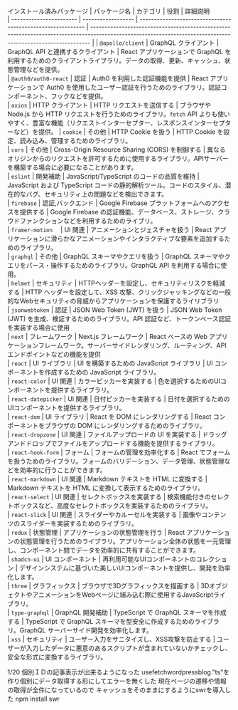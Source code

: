 
インストール済みパッケージ
| パッケージ名             | カテゴリ            | 役割                                                        | 詳細説明                                                                                                                                                  
| ----------------------- | ------------------ | ----------------------------------------------------------- | ------------------------------------------------------------------------------------------------------------------------------------------------------------ |
| `@apollo/client`       | GraphQL クライアント  | GraphQL API と連携するクライアント                          | React アプリケーションで GraphQL を利用するためのクライアントライブラリ。データの取得、更新、キャッシュ、状態管理などを提供。                             
| `@auth0/auth0-react`    | 認証               | Auth0 を利用した認証機能を提供                              | React アプリケーションで Auth0 を使用したユーザー認証を行うためのライブラリ。認証コンポーネント、フックなどを提供。                                                 
| `axios`                | HTTP クライアント    | HTTP リクエストを送信する                               | ブラウザや Node.js から HTTP リクエストを行うためのライブラリ。`fetch` API よりも使いやすく、豊富な機能（リクエストインターセプター、レスポンスインターセプターなど）を提供。 
| `cookie`               | その他              | HTTP Cookie を扱う                                           | HTTP Cookie を設定、読み込み、管理するためのライブラリ。                                                                                                    
| `cors`                 | その他              | Cross-Origin Resource Sharing (CORS) を制御する           | 異なるオリジンからのリクエストを許可するために使用するライブラリ。APIサーバーを構築する場合に必要になることがあります。                                                
| `eslint`               | 開発補助            | JavaScript/TypeScript のコードの品質を維持                   | JavaScript および TypeScript コードの静的解析ツール。コードのスタイル、潜在的なバグ、セキュリティ上の問題などを検出できます。                                       
| `firebase`             | 認証,バックエンド    | Google Firebase プラットフォームへのアクセスを提供する     | Google Firebase の認証機能、データベース、ストレージ、クラウドファンクションなどを利用するためのライブリ。                                                          
| `framer-motion`       　| UI 関連             | アニメーションとジェスチャを扱う                             | React アプリケーションに滑らかなアニメーションやインタラクティブな要素を追加するためのライブラリ。                                                             
| `graphql`              | その他              | GraphQL スキーマやクエリを扱う                              | GraphQL スキーマやクエリをパース・操作するためのライブラリ。GraphQL API を利用する場合に使用。                                                                 
| `helmet`               | セキュリティ          | HTTPヘッダーを設定し、セキュリティリスクを軽減する        | HTTP ヘッダーを設定して、XSS 攻撃、クリックジャッキングなどの一般的なWebセキュリティの脅威からアプリケーションを保護するライリブラリ                                       
| `jsonwebtoken`         | 認証               | JSON Web Token (JWT) を扱う                                 | JSON Web Token (JWT) を生成、検証するためのライブラリ。API 認証など、トークンベース認証を実装する場合に使用                                                      
| `next`                 | フレームワーク        | Next.js フレームワーク                                    | React ベースの Web アプリケーションフレームワーク。サーバーサイドレンダリング、ルーティング、API エンドポイントなどの機能を提供                                        
| `react`                | UI ライブラリ        | UI を構築するための JavaScript ライブラリ                      | UI コンポーネントを作成するための JavaScript ライブラリ。                                                                                                    
| `react-color`          | UI 関連             | カラーピッカーを実装する                                    | 色を選択するためのUIコンポーネントを提供するライブラリ。                                                                                                   
| `react-datepicker`     | UI 関連             | 日付ピッカーを実装する                                    | 日付を選択するためのUIコンポーネントを提供するライブラリ。                                                                                               
| `react-dom`            | UI ライブラリ        | React を DOM にレンダリングする                              | React コンポーネントをブラウザの DOM にレンダリングするためのライブラリ。                                                                                         
| `react-dropzone`      | UI 関連             | ファイルアップロードの UI を実装する                            | ドラッグアンドドロップでファイルをアップロードする機能を提供するライブラリ。                                                                                  
| `react-hook-form`     | フォーム            | フォームの管理を効率化する                                  | React でフォームを扱うためのライブラリ。フォームのバリデーション、データ管理、状態管理などを効率的に行うことができます。                                          
| `react-markdown`      | UI 関連             | Markdown テキストを HTML に変換する                            | Markdown テキストを HTML に変換して表示するためのライブラリ。                                                                                                  
| `react-select`         | UI 関連             | セレクトボックスを実装する                                  | 検索機能付きのセレクトボックスなど、高度なセレクトボックスを実装するためのライブラリ。                                                                               
| `react-slick`          | UI 関連             | スライダーやカルーセルを実装する                             | 画像やコンテンツのスライダーを実装するためのライブラリ。                                                                                                          
| `redux`                | 状態管理            | アプリケーションの状態管理を行う                             | React アプリケーションの状態管理を行うためのライブラリ。アプリケーション全体の状態を一元管理し、コンポーネント間でデータを効率的に共有することができます。                 
| `shadcn-ui`           | UI コンポーネント    | 再利用可能なUIコンポーネントのコレクション                     | デザインシステムに基づいた美しいUIコンポーネントを提供し、開発を効率化します。                                                                                     
| `three`               | グラフィックス       | ブラウザで3Dグラフィックスを描画する                         | 3DオブジェクトやアニメーションをWebページに組み込む際に使用するJavaScriptライブラリ。                                                                               
| `type-graphql`        | GraphQL 開発補助        | TypeScript で GraphQL スキーマを作成する                     | TypeScript で GraphQL スキーマを型安全に作成するためのライブラリ。GraphQL サーバーサイド開発を効率化します。                                                    
| `xss`                  | セキュリティ          | ユーザー入力をサニタイズし、XSS攻撃を防止する                  | ユーザーが入力したデータに悪意のあるスクリプトが含まれていないかチェックし、安全な形式に変換するライブラリ。                                                        

1/20
個別ＩＤの記事表示が出来るようになった
usefetchwordpressblog."ts"を作り個別にデータ取得する形にしてエラーを無くした
現在ページの遷移や情報の取得が全件になっているので
キャッシュをそのままにするようにswrを導入した
npm install swr